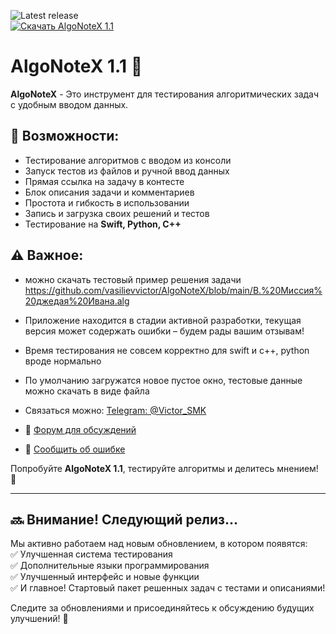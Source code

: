 ![Latest release](https://img.shields.io/github/v/release/vasilievvictor/AlgoNoteX?label=release)  
[![Скачать AlgoNoteX 1.1](https://img.shields.io/badge/Скачать-AlgoNoteX%201.1-blue?style=for-the-badge)](https://github.com/vasilievvictor/AlgoNoteX/releases/tag/1.1)

# AlgoNoteX 1.1 🚀

**AlgoNoteX** - Это инструмент для тестирования алгоритмических задач с удобным вводом данных.

## 🔹 Возможности:
- Тестирование алгоритмов с вводом из консоли
- Запуск тестов из файлов и ручной ввод данных
- Прямая ссылка на задачу в контесте
- Блок описания задачи и комментариев
- Простота и гибкость в использовании
- Запись и загрузка своих решений и тестов
- Тестирование на **Swift, Python, C++**
  

## ⚠️ Важное:
- можно скачать тестовый пример решения задачи https://github.com/vasilievvictor/AlgoNoteX/blob/main/B.%20Миссия%20джедая%20Ивана.alg

- Приложение находится в стадии активной разработки, текущая версия может содержать ошибки – будем рады вашим отзывам!
- Время тестирования не совсем корректно для swift и с++, python вроде нормально
- По умолчанию загружатся новое пустое окно, тестовые данные можно скачать в виде файла 
- Связаться можно: [Telegram: @Victor_SMK](https://t.me/Victor_SMK)
- 📢 [Форум для обсуждений](https://github.com/vasilievvictor/AlgoNoteX/discussions)
- 🐞 [Сообщить об ошибке](https://github.com/vasilievvictor/AlgoNoteX/issues)

Попробуйте **AlgoNoteX 1.1**, тестируйте алгоритмы и делитесь мнением! 🚀


---

## 🔜 Внимание! Следующий релиз...  
Мы активно работаем над новым обновлением, в котором появятся:  
✅ Улучшенная система тестирования  
✅ Дополнительные языки программирования  
✅ Улучшенный интерфейс и новые функции  
✅ И главное! Стартовый пакет решенных задач с тестами и описаниями!

Следите за обновлениями и присоединяйтесь к обсуждению будущих улучшений! 🚀
